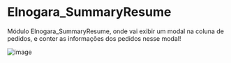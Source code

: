# Elnogara_SummaryResume
Módulo Elnogara_SummaryResume, onde vai exibir um modal na coluna de pedidos, e conter as informações dos pedidos nesse modal!

![image](https://github.com/user-attachments/assets/3f528850-f1c9-4546-8ac9-d14574b09ba0)
